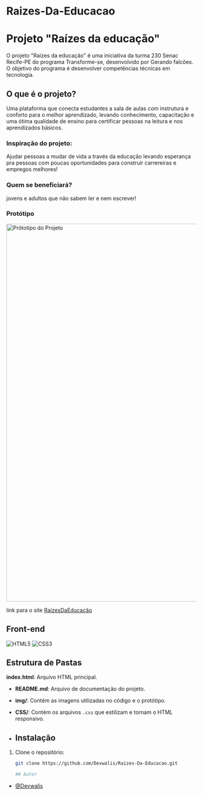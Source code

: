 # Raizes-Da-Educacao

# Projeto "Raízes da educação"
O projeto "Raízes da educação" é uma iniciativa da turma 230 Senac Recife-PE  do programa Transforme-se, desenvolvido por Gerando falcões. O objetivo do programa é desenvolver competências técnicas em tecnologia.

## O que é o projeto?

Uma plataforma que conecta estudantes a sala de aulas com instrutura e conforto para o melhor aprendizado, levando conhecimento, capacitação e uma ótima qualidade de ensino para certificar pessoas na leitura e nos aprendizados básicos.


### Inspiração do projeto:

Ajudar pessoas a mudar de vida a través da educação levando esperança pra pessoas com poucas oportunidades para construir carrereiras e empregos melhores!


### Quem se beneficiará?
jovens e adultos que não sabem ler e nem escrever!

### Protótipo
<img src="img/prototipohome" alt="Prótotipo do Projeto" width="1000"/>

link para o site [RaízesDaEducação](https://raizes-da-educacao.vercel.app/)


## Front-end
![HTML5](https://img.shields.io/badge/-HTML-black?logo=HTML5&style=social)
![CSS3](https://img.shields.io/badge/-CSS-black?logo=css3&style=social)


## Estrutura de Pastas

**index.html**: Arquivo HTML principal.
- **README.md**: Arquivo de documentação do projeto.
- **img/**: Contém as imagens utilizadas no código e o protótipo.
- **CSS/**: Contém os arquivos `.css` que estilizam e tornam o HTML responsivo.

- ## Instalação
1. Clone o repositório:
   ```bash
   git clone https://github.com/Devwalis/Raizes-Da-Educacao.git

   ## Autor
- [@Devwalis](https://github.com/Devwalis)

  

  
  





